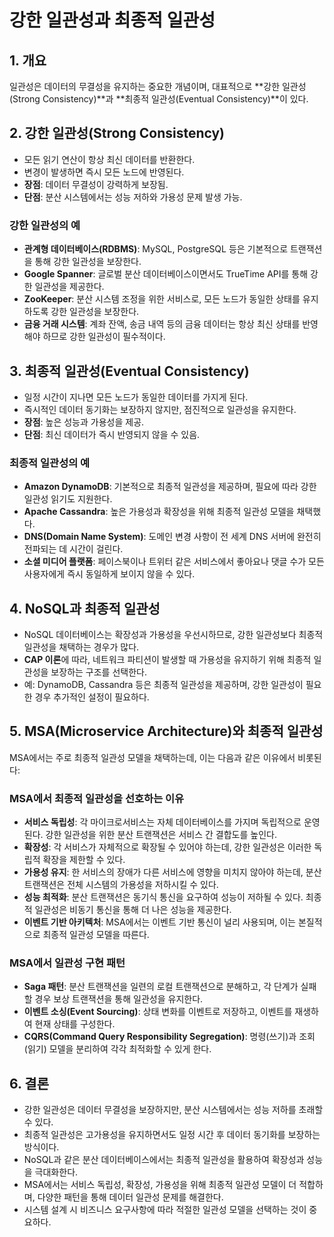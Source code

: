 # 강한 일관성과 최종적 일관성

## 1. 개요
일관성은 데이터의 무결성을 유지하는 중요한 개념이며, 대표적으로 **강한 일관성(Strong Consistency)**과 **최종적 일관성(Eventual Consistency)**이 있다.

## 2. 강한 일관성(Strong Consistency)
* 모든 읽기 연산이 항상 최신 데이터를 반환한다.
* 변경이 발생하면 즉시 모든 노드에 반영된다.
* **장점**: 데이터 무결성이 강력하게 보장됨.
* **단점**: 분산 시스템에서는 성능 저하와 가용성 문제 발생 가능.

### 강한 일관성의 예
* **관계형 데이터베이스(RDBMS)**: MySQL, PostgreSQL 등은 기본적으로 트랜잭션을 통해 강한 일관성을 보장한다.
* **Google Spanner**: 글로벌 분산 데이터베이스이면서도 TrueTime API를 통해 강한 일관성을 제공한다.
* **ZooKeeper**: 분산 시스템 조정을 위한 서비스로, 모든 노드가 동일한 상태를 유지하도록 강한 일관성을 보장한다.
* **금융 거래 시스템**: 계좌 잔액, 송금 내역 등의 금융 데이터는 항상 최신 상태를 반영해야 하므로 강한 일관성이 필수적이다.

## 3. 최종적 일관성(Eventual Consistency)
* 일정 시간이 지나면 모든 노드가 동일한 데이터를 가지게 된다.
* 즉시적인 데이터 동기화는 보장하지 않지만, 점진적으로 일관성을 유지한다.
* **장점**: 높은 성능과 가용성을 제공.
* **단점**: 최신 데이터가 즉시 반영되지 않을 수 있음.

### 최종적 일관성의 예
* **Amazon DynamoDB**: 기본적으로 최종적 일관성을 제공하며, 필요에 따라 강한 일관성 읽기도 지원한다.
* **Apache Cassandra**: 높은 가용성과 확장성을 위해 최종적 일관성 모델을 채택했다.
* **DNS(Domain Name System)**: 도메인 변경 사항이 전 세계 DNS 서버에 완전히 전파되는 데 시간이 걸린다.
* **소셜 미디어 플랫폼**: 페이스북이나 트위터 같은 서비스에서 좋아요나 댓글 수가 모든 사용자에게 즉시 동일하게 보이지 않을 수 있다.

## 4. NoSQL과 최종적 일관성
* NoSQL 데이터베이스는 확장성과 가용성을 우선시하므로, 강한 일관성보다 최종적 일관성을 채택하는 경우가 많다.
* **CAP 이론**에 따라, 네트워크 파티션이 발생할 때 가용성을 유지하기 위해 최종적 일관성을 보장하는 구조를 선택한다.
* 예: DynamoDB, Cassandra 등은 최종적 일관성을 제공하며, 강한 일관성이 필요한 경우 추가적인 설정이 필요하다.

## 5. MSA(Microservice Architecture)와 최종적 일관성
MSA에서는 주로 최종적 일관성 모델을 채택하는데, 이는 다음과 같은 이유에서 비롯된다:

### MSA에서 최종적 일관성을 선호하는 이유
* **서비스 독립성**: 각 마이크로서비스는 자체 데이터베이스를 가지며 독립적으로 운영된다. 강한 일관성을 위한 분산 트랜잭션은 서비스 간 결합도를 높인다.
* **확장성**: 각 서비스가 자체적으로 확장될 수 있어야 하는데, 강한 일관성은 이러한 독립적 확장을 제한할 수 있다.
* **가용성 유지**: 한 서비스의 장애가 다른 서비스에 영향을 미치지 않아야 하는데, 분산 트랜잭션은 전체 시스템의 가용성을 저하시킬 수 있다.
* **성능 최적화**: 분산 트랜잭션은 동기식 통신을 요구하여 성능이 저하될 수 있다. 최종적 일관성은 비동기 통신을 통해 더 나은 성능을 제공한다.
* **이벤트 기반 아키텍처**: MSA에서는 이벤트 기반 통신이 널리 사용되며, 이는 본질적으로 최종적 일관성 모델을 따른다.

### MSA에서 일관성 구현 패턴
* **Saga 패턴**: 분산 트랜잭션을 일련의 로컬 트랜잭션으로 분해하고, 각 단계가 실패할 경우 보상 트랜잭션을 통해 일관성을 유지한다.
* **이벤트 소싱(Event Sourcing)**: 상태 변화를 이벤트로 저장하고, 이벤트를 재생하여 현재 상태를 구성한다.
* **CQRS(Command Query Responsibility Segregation)**: 명령(쓰기)과 조회(읽기) 모델을 분리하여 각각 최적화할 수 있게 한다.

## 6. 결론
* 강한 일관성은 데이터 무결성을 보장하지만, 분산 시스템에서는 성능 저하를 초래할 수 있다.
* 최종적 일관성은 고가용성을 유지하면서도 일정 시간 후 데이터 동기화를 보장하는 방식이다.
* NoSQL과 같은 분산 데이터베이스에서는 최종적 일관성을 활용하여 확장성과 성능을 극대화한다.
* MSA에서는 서비스 독립성, 확장성, 가용성을 위해 최종적 일관성 모델이 더 적합하며, 다양한 패턴을 통해 데이터 일관성 문제를 해결한다.
* 시스템 설계 시 비즈니스 요구사항에 따라 적절한 일관성 모델을 선택하는 것이 중요하다.